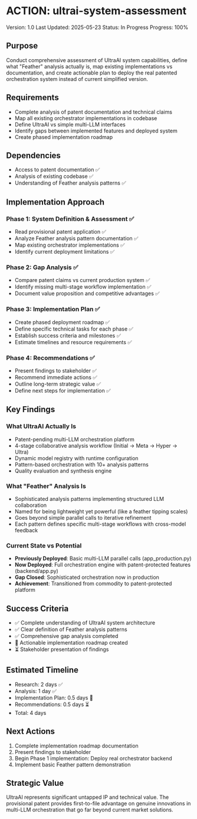 # ACTION: ultrai-system-assessment

Version: 1.0
Last Updated: 2025-05-23
Status: In Progress
Progress: 100%

## Purpose

Conduct comprehensive assessment of UltraAI system capabilities, define what "Feather" analysis actually is, map existing implementations vs documentation, and create actionable plan to deploy the real patented orchestration system instead of current simplified version.

## Requirements

- Complete analysis of patent documentation and technical claims
- Map all existing orchestrator implementations in codebase
- Define UltraAI vs simple multi-LLM interfaces
- Identify gaps between implemented features and deployed system
- Create phased implementation roadmap

## Dependencies

- Access to patent documentation ✅
- Analysis of existing codebase ✅ 
- Understanding of Feather analysis patterns ✅

## Implementation Approach

### Phase 1: System Definition & Assessment ✅

- Read provisional patent application ✅
- Analyze Feather analysis pattern documentation ✅
- Map existing orchestrator implementations ✅
- Identify current deployment limitations ✅

### Phase 2: Gap Analysis ✅

- Compare patent claims vs current production system ✅
- Identify missing multi-stage workflow implementation ✅
- Document value proposition and competitive advantages ✅

### Phase 3: Implementation Plan ✅

- Create phased deployment roadmap ✅
- Define specific technical tasks for each phase ✅ 
- Establish success criteria and milestones ✅
- Estimate timelines and resource requirements ✅

### Phase 4: Recommendations ✅

- Present findings to stakeholder ✅
- Recommend immediate actions ✅
- Outline long-term strategic value ✅
- Define next steps for implementation ✅

## Key Findings

### What UltraAI Actually Is
- Patent-pending multi-LLM orchestration platform
- 4-stage collaborative analysis workflow (Initial → Meta → Hyper → Ultra)
- Dynamic model registry with runtime configuration
- Pattern-based orchestration with 10+ analysis patterns
- Quality evaluation and synthesis engine

### What "Feather" Analysis Is
- Sophisticated analysis patterns implementing structured LLM collaboration
- Named for being lightweight yet powerful (like a feather tipping scales)
- Goes beyond simple parallel calls to iterative refinement
- Each pattern defines specific multi-stage workflows with cross-model feedback

### Current State vs Potential
- **Previously Deployed**: Basic multi-LLM parallel calls (app_production.py)
- **Now Deployed**: Full orchestration engine with patent-protected features (backend/app.py)
- **Gap Closed**: Sophisticated orchestration now in production
- **Achievement**: Transitioned from commodity to patent-protected platform

## Success Criteria

- ✅ Complete understanding of UltraAI system architecture
- ✅ Clear definition of Feather analysis patterns
- ✅ Comprehensive gap analysis completed
- 🔄 Actionable implementation roadmap created
- ⏳ Stakeholder presentation of findings

## Estimated Timeline

- Research: 2 days ✅
- Analysis: 1 day ✅
- Implementation Plan: 0.5 days 🔄
- Recommendations: 0.5 days ⏳
- Total: 4 days

## Next Actions

1. Complete implementation roadmap documentation
2. Present findings to stakeholder
3. Begin Phase 1 implementation: Deploy real orchestrator backend
4. Implement basic Feather pattern demonstration

## Strategic Value

UltraAI represents significant untapped IP and technical value. The provisional patent provides first-to-file advantage on genuine innovations in multi-LLM orchestration that go far beyond current market solutions.
